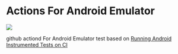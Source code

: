# Actions For Android Emulator

![](https://github.com/arimura/ActionsForAndroidEmulator/workflows/CI/badge.svg)

github actiond For Android Emulator test based on [Running Android Instrumented Tests on CI](https://dev.to/ychescale9/running-android-emulators-on-ci-from-bitrise-io-to-github-actions-3j76)
